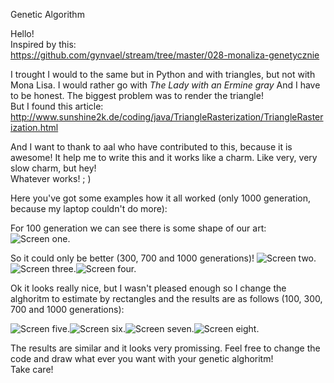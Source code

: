 Genetic Algorithm

Hello!  
Inspired by this:  
https://github.com/gynvael/stream/tree/master/028-monaliza-genetycznie

I trought I would to the same but in Python and with triangles, but not with Mona Lisa. I would rather go with _The Lady with an Ermine gray_ And I have to be honest. The biggest problem was to render the triangle!  
But I found this article:  
http://www.sunshine2k.de/coding/java/TriangleRasterization/TriangleRasterization.html

And I want to thank to aal who have contributed to this, because it is awesome! It help me to write this and it works like a charm. Like very, very slow charm, but hey!  
Whatever works! ; )

Here you've got some examples how it all worked (only 1000 generation, because my laptop couldn't do more):

For 100 generation we can see there is some shape of our art:
![Screen one.](/Genetic_algorithm/images/100pokolen_triangle.png)

So it could only be better (300, 700 and 1000 generations)!
![Screen two.](/images/300pokolen_triangle.png)![Screen three.](/images/700pokolen_triangle.png)![Screen four.](/images/1000pokolen_triangle.png)

Ok it looks really nice, but I wasn't pleased enough so I change the alghoritm to estimate by rectangles and the results are as follows (100, 300, 700 and 1000 generations):

![Screen five.](/images/100pokolen_triangle.png)![Screen six.](/images/300pokolen_triangle.png)![Screen seven.](/images/700pokolen_triangle.png)![Screen eight.](/images/1000pokolen_triangle.png)

The results are similar and it looks very promissing. Feel free to change the code and draw what ever you want with your genetic alghoritm!  
Take care!
